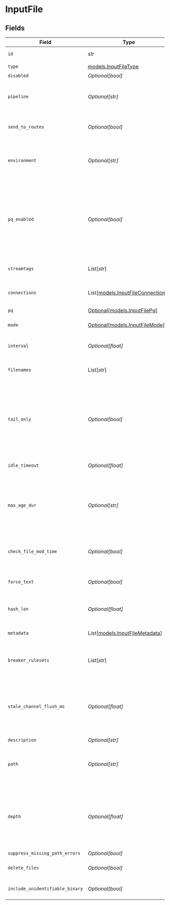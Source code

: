 # InputFile


## Fields

| Field                                                                                                                                                                                                                                        | Type                                                                                                                                                                                                                                         | Required                                                                                                                                                                                                                                     | Description                                                                                                                                                                                                                                  |
| -------------------------------------------------------------------------------------------------------------------------------------------------------------------------------------------------------------------------------------------- | -------------------------------------------------------------------------------------------------------------------------------------------------------------------------------------------------------------------------------------------- | -------------------------------------------------------------------------------------------------------------------------------------------------------------------------------------------------------------------------------------------- | -------------------------------------------------------------------------------------------------------------------------------------------------------------------------------------------------------------------------------------------- |
| `id`                                                                                                                                                                                                                                         | *str*                                                                                                                                                                                                                                        | :heavy_check_mark:                                                                                                                                                                                                                           | Unique ID for this input                                                                                                                                                                                                                     |
| `type`                                                                                                                                                                                                                                       | [models.InputFileType](../models/inputfiletype.md)                                                                                                                                                                                           | :heavy_check_mark:                                                                                                                                                                                                                           | N/A                                                                                                                                                                                                                                          |
| `disabled`                                                                                                                                                                                                                                   | *Optional[bool]*                                                                                                                                                                                                                             | :heavy_minus_sign:                                                                                                                                                                                                                           | N/A                                                                                                                                                                                                                                          |
| `pipeline`                                                                                                                                                                                                                                   | *Optional[str]*                                                                                                                                                                                                                              | :heavy_minus_sign:                                                                                                                                                                                                                           | Pipeline to process data from this Source before sending it through the Routes                                                                                                                                                               |
| `send_to_routes`                                                                                                                                                                                                                             | *Optional[bool]*                                                                                                                                                                                                                             | :heavy_minus_sign:                                                                                                                                                                                                                           | Select whether to send data to Routes, or directly to Destinations.                                                                                                                                                                          |
| `environment`                                                                                                                                                                                                                                | *Optional[str]*                                                                                                                                                                                                                              | :heavy_minus_sign:                                                                                                                                                                                                                           | Optionally, enable this config only on a specified Git branch. If empty, will be enabled everywhere.                                                                                                                                         |
| `pq_enabled`                                                                                                                                                                                                                                 | *Optional[bool]*                                                                                                                                                                                                                             | :heavy_minus_sign:                                                                                                                                                                                                                           | Use a disk queue to minimize data loss when connected services block. See [Cribl Docs](https://docs.cribl.io/stream/persistent-queues) for PQ defaults (Cribl-managed Cloud Workers) and configuration options (on-prem and hybrid Workers). |
| `streamtags`                                                                                                                                                                                                                                 | List[*str*]                                                                                                                                                                                                                                  | :heavy_minus_sign:                                                                                                                                                                                                                           | Tags for filtering and grouping in @{product}                                                                                                                                                                                                |
| `connections`                                                                                                                                                                                                                                | List[[models.InputFileConnections](../models/inputfileconnections.md)]                                                                                                                                                                       | :heavy_minus_sign:                                                                                                                                                                                                                           | Direct connections to Destinations, and optionally via a Pipeline or a Pack                                                                                                                                                                  |
| `pq`                                                                                                                                                                                                                                         | [Optional[models.InputFilePq]](../models/inputfilepq.md)                                                                                                                                                                                     | :heavy_minus_sign:                                                                                                                                                                                                                           | N/A                                                                                                                                                                                                                                          |
| `mode`                                                                                                                                                                                                                                       | [Optional[models.InputFileMode]](../models/inputfilemode.md)                                                                                                                                                                                 | :heavy_minus_sign:                                                                                                                                                                                                                           | Choose how to discover files to monitor                                                                                                                                                                                                      |
| `interval`                                                                                                                                                                                                                                   | *Optional[float]*                                                                                                                                                                                                                            | :heavy_minus_sign:                                                                                                                                                                                                                           | Time, in seconds, between scanning for files                                                                                                                                                                                                 |
| `filenames`                                                                                                                                                                                                                                  | List[*str*]                                                                                                                                                                                                                                  | :heavy_minus_sign:                                                                                                                                                                                                                           | The full path of discovered files are matched against this wildcard list                                                                                                                                                                     |
| `tail_only`                                                                                                                                                                                                                                  | *Optional[bool]*                                                                                                                                                                                                                             | :heavy_minus_sign:                                                                                                                                                                                                                           | Read only new entries at the end of all files discovered at next startup. @{product} will then read newly discovered files from the head. Disable this to resume reading all files from head.                                                |
| `idle_timeout`                                                                                                                                                                                                                               | *Optional[float]*                                                                                                                                                                                                                            | :heavy_minus_sign:                                                                                                                                                                                                                           | Time, in seconds, before an idle file is closed                                                                                                                                                                                              |
| `max_age_dur`                                                                                                                                                                                                                                | *Optional[str]*                                                                                                                                                                                                                              | :heavy_minus_sign:                                                                                                                                                                                                                           | The maximum age of files to monitor. Format examples: 60s, 4h, 3d, 1w. Age is relative to file modification time. Leave empty to apply no age filters.                                                                                       |
| `check_file_mod_time`                                                                                                                                                                                                                        | *Optional[bool]*                                                                                                                                                                                                                             | :heavy_minus_sign:                                                                                                                                                                                                                           | Skip files with modification times earlier than the maximum age duration                                                                                                                                                                     |
| `force_text`                                                                                                                                                                                                                                 | *Optional[bool]*                                                                                                                                                                                                                             | :heavy_minus_sign:                                                                                                                                                                                                                           | Forces files containing binary data to be streamed as text                                                                                                                                                                                   |
| `hash_len`                                                                                                                                                                                                                                   | *Optional[float]*                                                                                                                                                                                                                            | :heavy_minus_sign:                                                                                                                                                                                                                           | Length of file header bytes to use in hash for unique file identification                                                                                                                                                                    |
| `metadata`                                                                                                                                                                                                                                   | List[[models.InputFileMetadata](../models/inputfilemetadata.md)]                                                                                                                                                                             | :heavy_minus_sign:                                                                                                                                                                                                                           | Fields to add to events from this input                                                                                                                                                                                                      |
| `breaker_rulesets`                                                                                                                                                                                                                           | List[*str*]                                                                                                                                                                                                                                  | :heavy_minus_sign:                                                                                                                                                                                                                           | A list of event-breaking rulesets that will be applied, in order, to the input data stream                                                                                                                                                   |
| `stale_channel_flush_ms`                                                                                                                                                                                                                     | *Optional[float]*                                                                                                                                                                                                                            | :heavy_minus_sign:                                                                                                                                                                                                                           | How long (in milliseconds) the Event Breaker will wait for new data to be sent to a specific channel before flushing the data stream out, as is, to the Pipelines                                                                            |
| `description`                                                                                                                                                                                                                                | *Optional[str]*                                                                                                                                                                                                                              | :heavy_minus_sign:                                                                                                                                                                                                                           | N/A                                                                                                                                                                                                                                          |
| `path`                                                                                                                                                                                                                                       | *Optional[str]*                                                                                                                                                                                                                              | :heavy_minus_sign:                                                                                                                                                                                                                           | Directory path to search for files. Environment variables will be resolved, e.g. $CRIBL_HOME/log/.                                                                                                                                           |
| `depth`                                                                                                                                                                                                                                      | *Optional[float]*                                                                                                                                                                                                                            | :heavy_minus_sign:                                                                                                                                                                                                                           | Set how many subdirectories deep to search. Use 0 to search only files in the given path, 1 to also look in its immediate subdirectories, etc. Leave it empty for unlimited depth.                                                           |
| `suppress_missing_path_errors`                                                                                                                                                                                                               | *Optional[bool]*                                                                                                                                                                                                                             | :heavy_minus_sign:                                                                                                                                                                                                                           | N/A                                                                                                                                                                                                                                          |
| `delete_files`                                                                                                                                                                                                                               | *Optional[bool]*                                                                                                                                                                                                                             | :heavy_minus_sign:                                                                                                                                                                                                                           | Delete files after they have been collected                                                                                                                                                                                                  |
| `include_unidentifiable_binary`                                                                                                                                                                                                              | *Optional[bool]*                                                                                                                                                                                                                             | :heavy_minus_sign:                                                                                                                                                                                                                           | Stream binary files as Base64-encoded chunks.                                                                                                                                                                                                |
